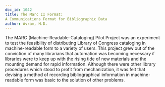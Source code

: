 ```yaml
---
doc_id: 1042
title: The Marc II Format:                                              
A Communications Format for Bibliographic Data
author: Avram, H.D.
---
```


The MARC (Machine-Readable-Cataloging) Pilot Project was an
experiment to test the feasibility of distributing Library of Congress
cataloging in machine-readable form to a variety of users.  This project
grew out of the conviction of many librarians that automation was becoming
necessary if libraries were to keep up with the rising tide of new
materials and the mounting demand for rapid information.  Although there
were other library procedures which stood to profit from mechanization,
it was felt that devising a method of recording bibliographical information
in machine-readable form was basic to the solution of other problems.